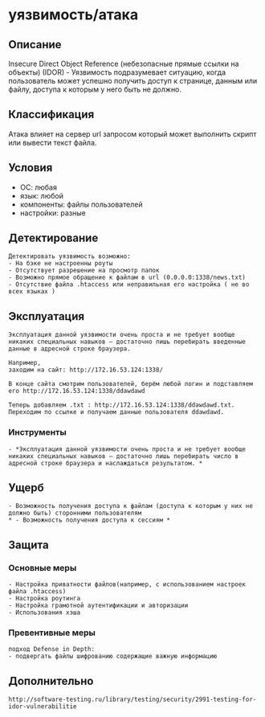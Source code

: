 # уязвимость/атака

## Описание

Insecure Direct Object Reference (небезопасные прямые ссылки на объекты) (IDOR) - Уязвимость подразумевает ситуацию, когда пользователь может успешно получить доступ к странице, данным или файлу, доступа к которым у него быть не должно.

## Классификация
Атака влияет на сервер url запросом который может выполнить скрипт или вывести текст файла.

## Условия
- ОС: любая
- язык: любой
- компоненты: файлы пользователей
- настройки: разные

## Детектирование
	Детектировать уязвимость возможно:
	- На бэке не настроенны роуты
	- Отсутствует разрешение на просмотр папок 
	- Возможно прямое обращение к файлам в url (0.0.0.0:1338/news.txt)
	- Отсутствие файла .htaccess или неправильная его настройка ( не во всех языках )	
## Эксплуатация
	Эксплуатация данной уязвимости очень проста и не требует вообще никаких специальных навыков – достаточно лишь перебирать введенные данные в адресной строке браузера. 

	Например, 
	заходим на сайт: http://172.16.53.124:1338/

	В конце сайта смотрим пользователей, берём любой логин и подставляем его http://172.16.53.124:1338/ddawdawd

	Теперь добавляем .txt : http://172.16.53.124:1338/ddawdawd.txt.
	Переходим по ссылке и получаем данные пользователя ddawdawd.

### Инструменты
	- *Эксплуатация данной уязвимости очень проста и не требует вообще никаких специальных навыков – достаточно лишь перебирать число в адресной строке браузера и наслаждаться результатом. *
## Ущерб
	- Возможность получения доступа к файлам (доступа к которым у них не должно быть) сторонними пользователям 	
	* - Возможность получения доступа к сессиям *
## Защита
### Основные меры
	- Настройка приватности файлов(например, с использованием настроек файла .htaccess)
	- Настройка роутинга
	- Настройка грамотной аутентификации и авторизации
	- Использования хэша 
### Превентивные меры
	подход Defense in Depth:
	- подвергать файлы шифрованию содержащие важную информацию 
## Дополнительно
	http://software-testing.ru/library/testing/security/2991-testing-for-idor-vulnerabilitie